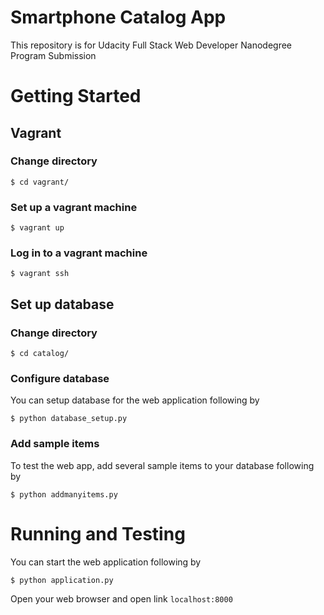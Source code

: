 # Smartphone Catalog App

This repository is for Udacity Full Stack Web Developer Nanodegree Program Submission

# Getting Started
## Vagrant
### Change directory
```
$ cd vagrant/
```
### Set up a vagrant machine
```
$ vagrant up
```
### Log in to a vagrant machine
```
$ vagrant ssh
```

## Set up database
### Change directory
```
$ cd catalog/
```
### Configure database
You can setup database for the web application following by
```
$ python database_setup.py
```

### Add sample items
To test the web app, add several sample items to your database following by
```
$ python addmanyitems.py
```

# Running and Testing
You can start the web application following by
```
$ python application.py
```
Open your web browser and open link `localhost:8000`
